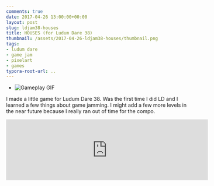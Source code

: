 ```yaml
---
comments: true
date: 2017-04-26 13:00:00+00:00
layout: post
slug: ldjam38-houses
title: HOUSES (for Ludum Dare 38)
thumbnail: /assets/2017-04-26-ldjam38-houses/thumbnail.png
tags:
- ludum dare
- game jam
- pixelart
- games
typora-root-url: ..
---
```


* ![Gameplay GIF](/assets/2017-04-26-ldjam38-houses/gameplay.gif)

I made a little game for Ludum Dare 38. Was the first time I did LD and I learned a few things about game jamming. I might add a few more levels in the near future because I really ran out of time for the compo.

<iframe frameborder="0" src="https://itch.io/embed/136904" width="552" height="167"></iframe>